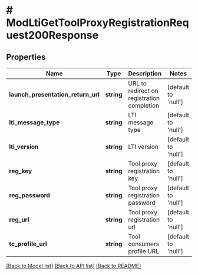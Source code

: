 # # ModLtiGetToolProxyRegistrationRequest200Response

## Properties

Name | Type | Description | Notes
------------ | ------------- | ------------- | -------------
**launch_presentation_return_url** | **string** | URL to redirect on registration completion | [default to 'null']
**lti_message_type** | **string** | LTI message type | [default to 'null']
**lti_version** | **string** | LTI version | [default to 'null']
**reg_key** | **string** | Tool proxy registration key | [default to 'null']
**reg_password** | **string** | Tool proxy registration password | [default to 'null']
**reg_url** | **string** | Tool proxy registration url | [default to 'null']
**tc_profile_url** | **string** | Tool consumers profile URL | [default to 'null']

[[Back to Model list]](../../README.md#models) [[Back to API list]](../../README.md#endpoints) [[Back to README]](../../README.md)

